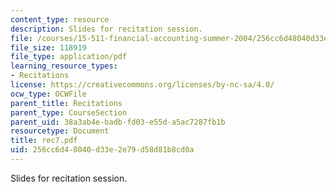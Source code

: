 ```yaml
---
content_type: resource
description: Slides for recitation session.
file: /courses/15-511-financial-accounting-summer-2004/256cc6d48040d33e2e79d58d81b8cd0a_rec7.pdf
file_size: 118919
file_type: application/pdf
learning_resource_types:
- Recitations
license: https://creativecommons.org/licenses/by-nc-sa/4.0/
ocw_type: OCWFile
parent_title: Recitations
parent_type: CourseSection
parent_uid: 38a3ab4e-badb-fd03-e55d-a5ac7287fb1b
resourcetype: Document
title: rec7.pdf
uid: 256cc6d4-8040-d33e-2e79-d58d81b8cd0a
---
```

Slides for recitation session.